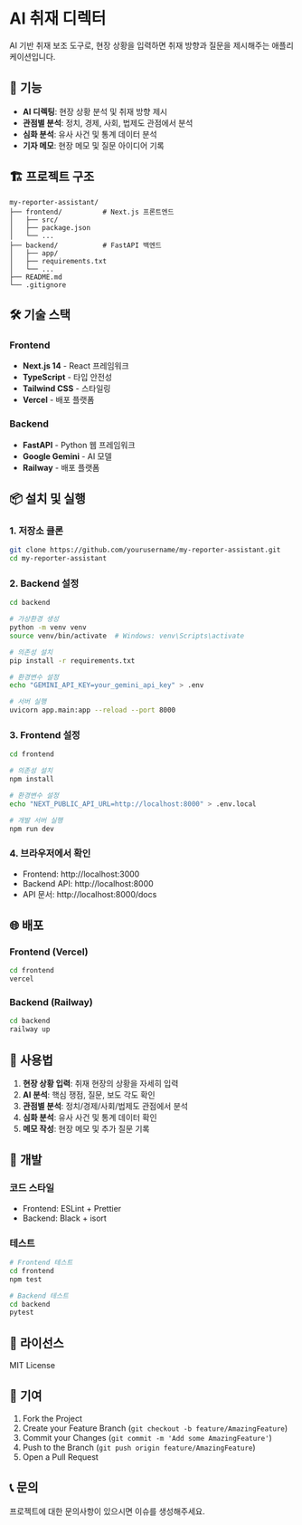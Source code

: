 # AI 취재 디렉터

AI 기반 취재 보조 도구로, 현장 상황을 입력하면 취재 방향과 질문을 제시해주는 애플리케이션입니다.

## 🚀 기능

- **AI 디렉팅**: 현장 상황 분석 및 취재 방향 제시
- **관점별 분석**: 정치, 경제, 사회, 법제도 관점에서 분석
- **심화 분석**: 유사 사건 및 통계 데이터 분석
- **기자 메모**: 현장 메모 및 질문 아이디어 기록

## 🏗️ 프로젝트 구조

```
my-reporter-assistant/
├── frontend/          # Next.js 프론트엔드
│   ├── src/
│   ├── package.json
│   └── ...
├── backend/           # FastAPI 백엔드
│   ├── app/
│   ├── requirements.txt
│   └── ...
├── README.md
└── .gitignore
```

## 🛠️ 기술 스택

### Frontend
- **Next.js 14** - React 프레임워크
- **TypeScript** - 타입 안전성
- **Tailwind CSS** - 스타일링
- **Vercel** - 배포 플랫폼

### Backend
- **FastAPI** - Python 웹 프레임워크
- **Google Gemini** - AI 모델
- **Railway** - 배포 플랫폼

## 📦 설치 및 실행

### 1. 저장소 클론
```bash
git clone https://github.com/yourusername/my-reporter-assistant.git
cd my-reporter-assistant
```

### 2. Backend 설정
```bash
cd backend

# 가상환경 생성
python -m venv venv
source venv/bin/activate  # Windows: venv\Scripts\activate

# 의존성 설치
pip install -r requirements.txt

# 환경변수 설정
echo "GEMINI_API_KEY=your_gemini_api_key" > .env

# 서버 실행
uvicorn app.main:app --reload --port 8000
```

### 3. Frontend 설정
```bash
cd frontend

# 의존성 설치
npm install

# 환경변수 설정
echo "NEXT_PUBLIC_API_URL=http://localhost:8000" > .env.local

# 개발 서버 실행
npm run dev
```

### 4. 브라우저에서 확인
- Frontend: http://localhost:3000
- Backend API: http://localhost:8000
- API 문서: http://localhost:8000/docs

## 🌐 배포

### Frontend (Vercel)
```bash
cd frontend
vercel
```

### Backend (Railway)
```bash
cd backend
railway up
```

## 📝 사용법

1. **현장 상황 입력**: 취재 현장의 상황을 자세히 입력
2. **AI 분석**: 핵심 쟁점, 질문, 보도 각도 확인
3. **관점별 분석**: 정치/경제/사회/법제도 관점에서 분석
4. **심화 분석**: 유사 사건 및 통계 데이터 확인
5. **메모 작성**: 현장 메모 및 추가 질문 기록

## 🔧 개발

### 코드 스타일
- Frontend: ESLint + Prettier
- Backend: Black + isort

### 테스트
```bash
# Frontend 테스트
cd frontend
npm test

# Backend 테스트
cd backend
pytest
```

## 📄 라이선스

MIT License

## 🤝 기여

1. Fork the Project
2. Create your Feature Branch (`git checkout -b feature/AmazingFeature`)
3. Commit your Changes (`git commit -m 'Add some AmazingFeature'`)
4. Push to the Branch (`git push origin feature/AmazingFeature`)
5. Open a Pull Request

## 📞 문의

프로젝트에 대한 문의사항이 있으시면 이슈를 생성해주세요. 